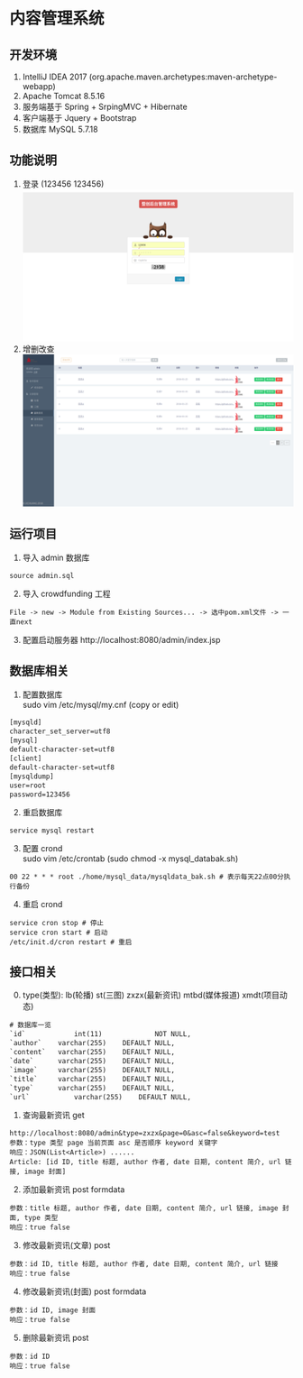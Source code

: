 # 内容管理系统

## 开发环境
1. IntelliJ IDEA 2017 (org.apache.maven.archetypes:maven-archetype-webapp)
2. Apache Tomcat 8.5.16
3. 服务端基于 Spring + SrpingMVC + Hibernate
4. 客户端基于 Jquery + Bootstrap
5. 数据库 MySQL 5.7.18

## 功能说明
1. 登录 (123456 123456)
![alt text](docs/1.png "title")
2. 增删改查
![alt text](docs/2.png "title")

## 运行项目
1. 导入 admin 数据库
```
source admin.sql
```
2. 导入 crowdfunding 工程
```
File -> new -> Module from Existing Sources... -> 选中pom.xml文件 -> 一直next
```
3. 配置启动服务器 http://localhost:8080/admin/index.jsp

## 数据库相关
1. 配置数据库  
sudo vim /etc/mysql/my.cnf (copy or edit)
```
[mysqld]
character_set_server=utf8
[mysql]
default-character-set=utf8
[client]
default-character-set=utf8
[mysqldump]
user=root
password=123456
```
2. 重启数据库
```
service mysql restart
```
3. 配置 crond  
sudo vim /etc/crontab (sudo chmod -x mysql_databak.sh)
```
00 22 * * * root ./home/mysql_data/mysqldata_bak.sh # 表示每天22点00分执行备份
```
4. 重启 crond
```
service cron stop # 停止
service cron start # 启动
/etc/init.d/cron restart # 重启
```

## 接口相关
0. type(类型): lb(轮播) st(三图) zxzx(最新资讯) mtbd(媒体报道) xmdt(项目动态)
```
# 数据库一览
`id`			int(11)				NOT NULL,
`author`	varchar(255)	DEFAULT NULL,
`content`	varchar(255)	DEFAULT NULL,
`date`		varchar(255)	DEFAULT NULL,
`image`		varchar(255)	DEFAULT NULL,
`title`		varchar(255)	DEFAULT NULL,
`type`		varchar(255)	DEFAULT NULL,
`url`			varchar(255)	DEFAULT NULL,
```
1. 查询最新资讯 get
```
http://localhost:8080/admin&type=zxzx&page=0&asc=false&keyword=test
参数：type 类型 page 当前页面 asc 是否顺序 keyword 关键字
响应：JSON(List<Article>) ......
Article: [id ID, title 标题, author 作者, date 日期, content 简介, url 链接, image 封面]
```
2. 添加最新资讯 post formdata
```
参数：title 标题, author 作者, date 日期, content 简介, url 链接, image 封面, type 类型
响应：true false
```
3. 修改最新资讯(文章) post
```
参数：id ID, title 标题, author 作者, date 日期, content 简介, url 链接
响应：true false
```
4. 修改最新资讯(封面) post formdata
```
参数：id ID, image 封面
响应：true false
```
5. 删除最新资讯 post
```
参数：id ID
响应：true false
```
